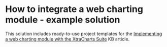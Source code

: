 # How to integrate a web charting module - example solution


<p>This solution includes ready-to-use project templates for the <a href="https://www.devexpress.com/Support/Center/p/KA18841">Implementing a web charting module with the XtraCharts Suite</a> KB article.</p><br />


<br/>


